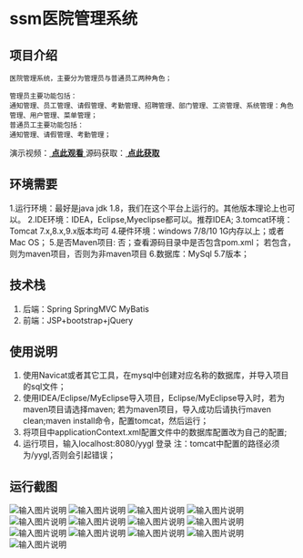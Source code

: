 # ssm医院管理系统

## 项目介绍
````
医院管理系统，主要分为管理员与普通员工两种角色；

管理员主要功能包括：
通知管理、员工管理、请假管理、考勤管理、招聘管理、部门管理、工资管理、系统管理：角色管理、用户管理、菜单管理；
普通员工主要功能包括：
通知管理、请假管理、考勤管理；
````
演示视频：[ **点此观看** ](https://www.bilibili.com/video/BV1Nv411L7Cp/)
源码获取：[ **点此获取** ](http://www.shuyue.fun/index.php?type=productinfo&id=226)


## 环境需要
1.运行环境：最好是java jdk 1.8，我们在这个平台上运行的。其他版本理论上也可以。
2.IDE环境：IDEA，Eclipse,Myeclipse都可以。推荐IDEA;
3.tomcat环境：Tomcat 7.x,8.x,9.x版本均可
4.硬件环境：windows 7/8/10 1G内存以上；或者 Mac OS；
5.是否Maven项目: 否；查看源码目录中是否包含pom.xml；
若包含，则为maven项目，否则为非maven项目
6.数据库：MySql 5.7版本；

## 技术栈
1. 后端：Spring SpringMVC MyBatis
2. 前端：JSP+bootstrap+jQuery

## 使用说明
1. 使用Navicat或者其它工具，在mysql中创建对应名称的数据库，并导入项目的sql文件；
2. 使用IDEA/Eclipse/MyEclipse导入项目，Eclipse/MyEclipse导入时，若为maven项目请选择maven;
若为maven项目，导入成功后请执行maven clean;maven install命令，配置tomcat，然后运行；
3. 将项目中applicationContext.xml配置文件中的数据库配置改为自己的配置;
4. 运行项目，输入localhost:8080/yygl 登录 注：tomcat中配置的路径必须为/yygl,否则会引起错误；

## 运行截图
![输入图片说明](https://images.gitee.com/uploads/images/2021/0817/214532_001f9157_9600003.jpeg "WX20210519-232354@2x.jpeg")
![输入图片说明](https://images.gitee.com/uploads/images/2021/0817/214546_09212dc8_9600003.jpeg "WX20210519-232438@2x.jpeg")
![输入图片说明](https://images.gitee.com/uploads/images/2021/0817/214554_1dcd08f0_9600003.jpeg "WX20210519-232453@2x.jpeg")
![输入图片说明](https://images.gitee.com/uploads/images/2021/0817/214602_72e05ddb_9600003.jpeg "WX20210519-232510@2x.jpeg")
![输入图片说明](https://images.gitee.com/uploads/images/2021/0817/214611_28d09bdf_9600003.jpeg "WX20210519-232523@2x.jpeg")
![输入图片说明](https://images.gitee.com/uploads/images/2021/0817/214623_0dd86b96_9600003.jpeg "WX20210519-232537@2x.jpeg")
![输入图片说明](https://images.gitee.com/uploads/images/2021/0817/214634_31ed39e9_9600003.jpeg "WX20210519-232550@2x.jpeg")
![输入图片说明](https://images.gitee.com/uploads/images/2021/0817/214643_11951b68_9600003.jpeg "WX20210519-232601@2x.jpeg")
![输入图片说明](https://images.gitee.com/uploads/images/2021/0817/214652_286fa0e6_9600003.jpeg "WX20210519-232613@2x.jpeg")
![输入图片说明](https://images.gitee.com/uploads/images/2021/0817/214701_a78203e6_9600003.jpeg "WX20210519-232623@2x.jpeg")
![输入图片说明](https://images.gitee.com/uploads/images/2021/0817/214709_2aa72bfe_9600003.jpeg "WX20210519-232635@2x.jpeg")
![输入图片说明](https://images.gitee.com/uploads/images/2021/0817/214718_1741a40a_9600003.jpeg "WX20210519-232711@2x.jpeg")
![输入图片说明](https://images.gitee.com/uploads/images/2021/0817/214727_a06590bd_9600003.jpeg "WX20210519-232728@2x.jpeg")

